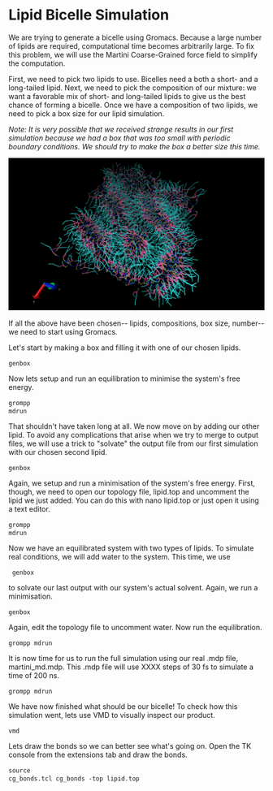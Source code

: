 # Lipid Bicelle Simulation

We are trying to generate a bicelle using Gromacs. Because a large number of 
lipids are required, computational time becomes arbitrarily large. To fix this 
problem, we will use the Martini Coarse-Grained force field to simplify the 
computation.

First, we need to pick two lipids to use. Bicelles need a both a short- and a 
long-tailed lipid. Next, we need to pick the composition of our mixture: we want
a favorable mix of short- and long-tailed lipids to give us the best chance of
forming a bicelle. Once we have a composition of two lipids, we need to pick a 
box size for our lipid simulation. 

*Note: It is very possible that we received strange results in our first 
simulation because we had a box that was too small with periodic boundary 
conditions. We should try to make the box a better size this time.*

<img src ="lipid-md2.png" alt = "Lipid Image" style="width:600px;height:300px">

If all the above have been chosen-- lipids, compositions, box size, number-- we 
need to start using Gromacs. 

Let's start by making a box and filling it with one of our chosen lipids.
<pre><code>genbox</code></pre>

Now lets setup and run an equilibration to minimise the system's free energy.
<pre><code>grompp
mdrun
</code></pre>

That shouldn't have taken long at all. We now move on by adding our other lipid.
To avoid any complications that arise when we try to merge to output files, we 
will use a trick to "solvate" the output file from our first simulation with our
chosen second lipid. 
    <pre><code>genbox</code></pre>
    
Again, we setup and run a minimisation of the system's free energy. First, 
though, we need to open our topology file, lipid.top and uncomment the lipid
we just added. You can do this with nano lipid.top or just open it using a text
editor.
    <pre><code>grompp
    mdrun</code></pre>

Now we have an equilibrated system with two types of lipids. To simulate real 
conditions, we will add water to the system. This time, we use <pre><code> genbox </code></pre>
to solvate our last output with our system's actual solvent. Again, we run a 
minimisation.
    <pre><code>genbox</code></pre>

Again, edit the topology file to uncomment water. Now run the equilibration.
    <pre><code>grompp
    mdrun</code></pre>
    
It is now time for us to run the full simulation using our real .mdp file,
martini_md.mdp. This .mdp file will use XXXX steps of 30 fs to simulate a time
of 200 ns. 
    <pre><code>grompp
    mdrun</code></pre>
    
We have now finished what should be our bicelle! To check how this simulation
went, lets use VMD to visually inspect our product.
    <pre><code>vmd </code></pre>

Lets draw the bonds so we can better see what's going on. Open the TK console 
from the extensions tab and draw the bonds.
    <pre><code>source cg_bonds.tcl
    cg_bonds -top lipid.top</code></pre>
